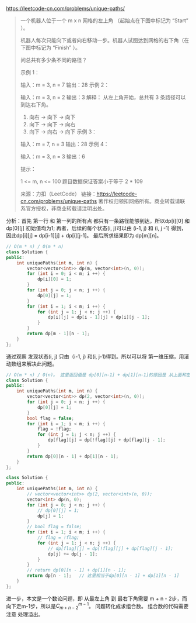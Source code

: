 https://leetcode-cn.com/problems/unique-paths/

> 一个机器人位于一个 m x n 网格的左上角 （起始点在下图中标记为 “Start” ）。
>
> 机器人每次只能向下或者向右移动一步。机器人试图达到网格的右下角（在下图中标记为 “Finish” ）。
>
> 问总共有多少条不同的路径？
>
>  
>
> 示例 1：
>
>
> 输入：m = 3, n = 7
> 输出：28
> 示例 2：
>
> 输入：m = 3, n = 2
> 输出：3
> 解释：
> 从左上角开始，总共有 3 条路径可以到达右下角。
> 1. 向右 -> 向下 -> 向下
> 2. 向下 -> 向下 -> 向右
> 3. 向下 -> 向右 -> 向下
> 示例 3：
>
> 输入：m = 7, n = 3
> 输出：28
> 示例 4：
>
> 输入：m = 3, n = 3
> 输出：6
>
>
> 提示：
>
> 1 <= m, n <= 100
> 题目数据保证答案小于等于 2 * 109
>
> 来源：力扣（LeetCode）
> 链接：https://leetcode-cn.com/problems/unique-paths
> 著作权归领扣网络所有。商业转载请联系官方授权，非商业转载请注明出处。

分析：首先 第一行 和 第一列的所有点 都只有一条路径能够到达，所以dp\[i][0] 和 dp\[0][j] 初始值均为1; 再者，后续的每个状态(i, j)可以由 (i-1, j) 和 (i, j -1) 得到，因此dp\[i][j] = dp\[i-1][j] + dp\[i][j-1]。 最后所求结果即为 dp\[m][n]。 

```cpp
// O(m * n) / O(m * n)
class Solution {
public:
    int uniquePaths(int m, int n) {
        vector<vector<int>> dp(m, vector<int>(n, 0));
        for (int i = 0; i < m; i ++) {
            dp[i][0] = 1;
        }
        for (int j = 0; j < n; j ++) {
            dp[0][j] = 1;
        }
        for (int i = 1; i < m; i ++) {
            for (int j = 1; j < n; j ++) {
                dp[i][j] = dp[i - 1][j] + dp[i][j - 1];
            }
        }
        return dp[m - 1][n - 1];
    }
};
```

通过观察 发现状态(i, j) 只由（i-1, j) 和(i, j-1)得到。所以可以将 第一维压缩，用滚动数组来解决此问题。

```cpp
// O(m * n) / O(n)。 这里返回值是 dp[0][n-1] + dp[1][n-1]的原因是 从上面和左边两个方向到达终点的。 因此，可以进一步优化空间。
class Solution {
public:
    int uniquePaths(int m, int n) {
        vector<vector<int>> dp(2, vector<int>(n, 0));
        for (int j = 0; j < n; j ++) {
            dp[0][j] = 1;
        }
        bool flag = false;
        for (int i = 1; i < m; i ++) {
            flag = !flag;
            for (int j = 1; j < n; j ++) {
                dp[flag][j] = dp[!flag][j] + dp[flag][j - 1];
            }
        }
        return dp[0][n - 1] + dp[1][n - 1];
    }
};

class Solution {
public:
    int uniquePaths(int m, int n) {
        // vector<vector<int>> dp(2, vector<int>(n, 0));
        vector<int> dp(n, 0);
        for (int j = 0; j < n; j ++) {
            // dp[0][j] = 1;
            dp[j] = 1;
        }
        // bool flag = false;
        for (int i = 1; i < m; i ++) {
            // flag = !flag;
            for (int j = 1; j < n; j ++) {
                // dp[flag][j] = dp[!flag][j] + dp[flag][j - 1];
                dp[j] += dp[j - 1];
            }
        }
        // return dp[0][n - 1] + dp[1][n - 1];
        return dp[n - 1];   // 这里相当于dp[0][n - 1] + dp[1][n - 1]
    }
};
```

进一步，本文是一个数论问题，即 从最左上角 到 最右下角需要 m + n - 2步，而向下走m-1步，所以是$C_{m+n-2}^{m-1}$。 问题转化成求组合数。 组合数的代码需要注意 处理溢出。